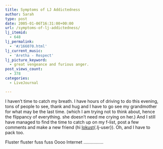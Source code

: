 ```yaml
---
title: Symptoms of LJ Addictedness
author: Sarah
type: post
date: 2005-01-06T16:31:00+00:00
url: /symptoms-of-lj-addictedness/
lj_itemid:
  - 648
lj_permalink:
  - '#/166070.html'
lj_current_music:
  - 'Aretha - Respect'
lj_picture_keyword:
  - great vengeance and furious anger.
post_views_count:
  - 378
categories:
  - LiveJournal

---
```

I haven&#8217;t time to catch my breath. I have hours of driving to do this evening, tons of people to see, thank and hug and I have to go see my grandmother for what may be the last time. (which I am trying not to think about, hence the flippancy of everything. she doesn&#8217;t need me crying on her.) And I still have managed to find the time to catch up on my f-list, post a few comments and make a new friend (hi [lokust][1]{.lj-user}). Oh, and I have to pack too.

Fluster fluster fuss fuss Oooo Internet &#8230;&#8230;&#8230;&#8230;&#8230;.

 [1]: http://lokust.livejournal.com/